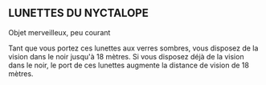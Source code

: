 ## LUNETTES DU NYCTALOPE

Objet merveilleux, peu courant

Tant que vous portez ces lunettes aux verres sombres, vous
disposez de la vision dans le noir jusqu'à 18 mètres. Si vous
disposez déjà de la vision dans le noir, le port de ces lunettes
augmente la distance de vision de 18 mètres.
